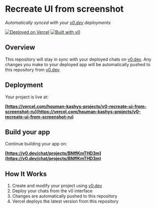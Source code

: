 # Recreate UI from screenshot

*Automatically synced with your [v0.dev](https://v0.dev) deployments*

[![Deployed on Vercel](https://img.shields.io/badge/Deployed%20on-Vercel-black?style=for-the-badge&logo=vercel)](https://vercel.com/houman-kashys-projects/v0-recreate-ui-from-screenshot-ru)
[![Built with v0](https://img.shields.io/badge/Built%20with-v0.dev-black?style=for-the-badge)](https://v0.dev/chat/projects/BNffKmTHD3m)

## Overview

This repository will stay in sync with your deployed chats on [v0.dev](https://v0.dev).
Any changes you make to your deployed app will be automatically pushed to this repository from [v0.dev](https://v0.dev).

## Deployment

Your project is live at:

**[https://vercel.com/houman-kashys-projects/v0-recreate-ui-from-screenshot-ru](https://vercel.com/houman-kashys-projects/v0-recreate-ui-from-screenshot-ru)**

## Build your app

Continue building your app on:

**[https://v0.dev/chat/projects/BNffKmTHD3m](https://v0.dev/chat/projects/BNffKmTHD3m)**

## How It Works

1. Create and modify your project using [v0.dev](https://v0.dev)
2. Deploy your chats from the v0 interface
3. Changes are automatically pushed to this repository
4. Vercel deploys the latest version from this repository
